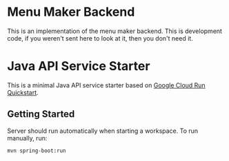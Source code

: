 # Menu Maker Backend

This is an implementation of the menu maker backend. This is development code, if you weren't sent here to look at it, then you don't need it.




# Java API Service Starter

This is a minimal Java API service starter based on [Google Cloud Run Quickstart](https://cloud.google.com/run/docs/quickstarts/build-and-deploy/deploy-java-service).

## Getting Started

Server should run automatically when starting a workspace. To run manually, run:
```sh
mvn spring-boot:run
```